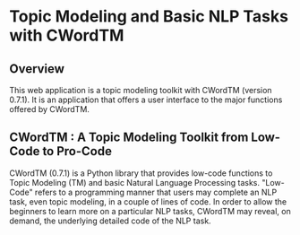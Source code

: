 # Topic Modeling and Basic NLP Tasks with CWordTM

## Overview
This web application is a topic modeling toolkit with CWordTM (version 0.7.1). It is an application that offers a user interface to the major functions offered by CWordTM.

## CWordTM : A Topic Modeling Toolkit from Low-Code to Pro-Code
CWordTM (0.7.1) is a Python library that provides low-code functions to Topic Modeling (TM) and basic Natural Language Processing tasks. "Low-Code" refers to a programming manner that users may complete an NLP task, even topic modeling, in a couple of lines of code. In order to allow the beginners to learn more on a particular NLP tasks, CWordTM may reveal, on demand, the underlying detailed code of the NLP task.
